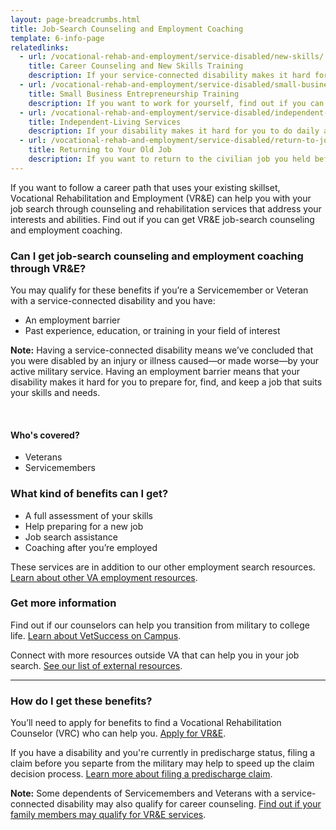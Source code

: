```yaml
---
layout: page-breadcrumbs.html
title: Job-Search Counseling and Employment Coaching
template: 6-info-page
relatedlinks:
  - url: /vocational-rehab-and-employment/service-disabled/new-skills/
    title: Career Counseling and New Skills Training
    description: If your service-connected disability makes it hard for you to work in your current field, find out if you can get counseling and training to help you move into a field that better suits your abilities.
  - url: /vocational-rehab-and-employment/service-disabled/small-business-training/
    title: Small Business Entrepreneurship Training
    description: If you want to work for yourself, find out if you can get help starting your own business.
  - url: /vocational-rehab-and-employment/service-disabled/independent-living/
    title: Independent-Living Services
    description: If your disability makes it hard for you to do daily activities (like bathing, dressing, or getting around), find out if you can get help to live more independently while you look for work.
  - url: /vocational-rehab-and-employment/service-disabled/return-to-job/
    title: Returning to Your Old Job
    description: If you want to return to the civilian job you held before activating, you have the right to do so. Find out if you can get help with this process.
---
```


<div class="va-introtext">

If you want to follow a career path that uses your existing skillset, Vocational Rehabilitation and Employment (VR&amp;E) can help you with your job search through counseling and rehabilitation services that address your interests and abilities. Find out if you can get VR&amp;E job-search counseling and employment coaching.

</div>

<div class="feature" markdown="1">

### Can I get job-search counseling and employment coaching through VR&amp;E?

You may qualify for these benefits if you’re a Servicemember or Veteran with a service-connected disability and you have:
-	An employment barrier
-	Past experience, education, or training in your field of interest

**Note:** Having a service-connected disability means we’ve concluded that you were disabled by an injury or illness caused—or made worse—by your active military service. Having an employment barrier means that your disability makes it hard for you to prepare for, find, and keep a job that suits your skills and needs.

<br>

#### Who's covered?

- Veterans
- Servicemembers

</div>

### What kind of benefits can I get?

- A full assessment of your skills
- Help preparing for a new job
- Job search assistance
- Coaching after you’re employed

These services are in addition to our other employment search resources. [Learn about other VA employment resources](/employment/job-seekers/employment-support/).

### Get more information

Find out if our counselors can help you transition from military to college life. [Learn about VetSuccess on Campus](/vocational-rehab-and-employment/vetsuccess/). 

Connect with more resources outside VA that can help you in your job search. [See our list of external resources](/vocational-rehab-and-employment/external-resources/).

<hr>

### How do I get these benefits?

You’ll need to apply for benefits to find a Vocational Rehabilitation Counselor (VRC) who can help you. [Apply for VR&amp;E](/vocational-rehab-and-employment/apply-vre/).

If you have a disability and you're currently in predischarge status, filing a claim before you separte from the military may help to speed up the claim decision process. [Learn more about filing a predischarge claim](/disability-benefits/apply/claim-types/predischarge-claim/). 

**Note:** Some dependents of Servicemembers and Veterans with a service-connected disability may also qualify for career counseling. [Find out if your family members may qualify for VR&amp;E services](/vocational-rehab-and-employment/family-members/).
